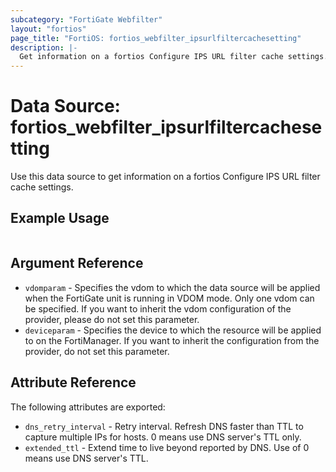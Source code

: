```yaml
---
subcategory: "FortiGate Webfilter"
layout: "fortios"
page_title: "FortiOS: fortios_webfilter_ipsurlfiltercachesetting"
description: |-
  Get information on a fortios Configure IPS URL filter cache settings.
---
```


# Data Source: fortios_webfilter_ipsurlfiltercachesetting
Use this data source to get information on a fortios Configure IPS URL filter cache settings.


## Example Usage

```hcl

```

## Argument Reference

* `vdomparam` - Specifies the vdom to which the data source will be applied when the FortiGate unit is running in VDOM mode. Only one vdom can be specified. If you want to inherit the vdom configuration of the provider, please do not set this parameter.
* `deviceparam` - Specifies the device to which the resource will be applied to on the FortiManager. If you want to inherit the configuration from the provider, do not set this parameter.

## Attribute Reference

The following attributes are exported:

* `dns_retry_interval` - Retry interval. Refresh DNS faster than TTL to capture multiple IPs for hosts. 0 means use DNS server's TTL only.
* `extended_ttl` - Extend time to live beyond reported by DNS. Use of 0 means use DNS server's TTL.
